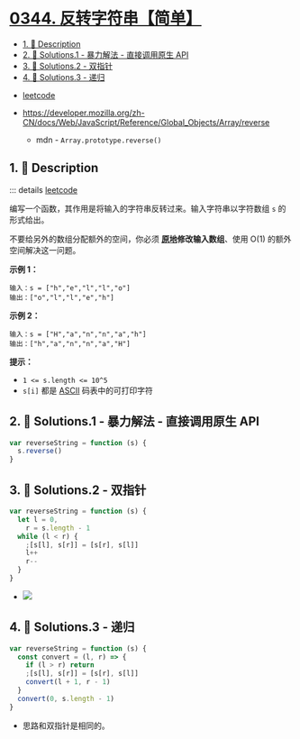 # [0344. 反转字符串【简单】](https://github.com/Tdahuyou/TNotes.leetcode/tree/main/notes/0344.%20%E5%8F%8D%E8%BD%AC%E5%AD%97%E7%AC%A6%E4%B8%B2%E3%80%90%E7%AE%80%E5%8D%95%E3%80%91)

<!-- region:toc -->

- [1. 📝 Description](#1--description)
- [2. 🎯 Solutions.1 - 暴力解法 - 直接调用原生 API](#2--solutions1---暴力解法---直接调用原生-api)
- [3. 🎯 Solutions.2 - 双指针](#3--solutions2---双指针)
- [4. 🎯 Solutions.3 - 递归](#4--solutions3---递归)

<!-- endregion:toc -->

- [leetcode](https://leetcode.cn/problems/reverse-string/)

- https://developer.mozilla.org/zh-CN/docs/Web/JavaScript/Reference/Global_Objects/Array/reverse
  - mdn - `Array.prototype.reverse()`

## 1. 📝 Description

::: details [leetcode](https://leetcode.cn)

编写一个函数，其作用是将输入的字符串反转过来。输入字符串以字符数组 `s` 的形式给出。

不要给另外的数组分配额外的空间，你必须 **[原地](https://baike.baidu.com/item/原地算法)修改输入数组**、使用 O(1) 的额外空间解决这一问题。

**示例 1：**

```
输入：s = ["h","e","l","l","o"]
输出：["o","l","l","e","h"]
```

**示例 2：**

```
输入：s = ["H","a","n","n","a","h"]
输出：["h","a","n","n","a","H"]
```

**提示：**

- `1 <= s.length <= 10^5`
- `s[i]` 都是 [ASCII](https://baike.baidu.com/item/ASCII) 码表中的可打印字符

## 2. 🎯 Solutions.1 - 暴力解法 - 直接调用原生 API

```js
var reverseString = function (s) {
  s.reverse()
}
```

## 3. 🎯 Solutions.2 - 双指针

```js
var reverseString = function (s) {
  let l = 0,
    r = s.length - 1
  while (l < r) {
    ;[s[l], s[r]] = [s[r], s[l]]
    l++
    r--
  }
}
```

- ![](https://cdn.jsdelivr.net/gh/Tdahuyou/imgs@main/2024-11-16-20-17-45.png)

## 4. 🎯 Solutions.3 - 递归

```js
var reverseString = function (s) {
  const convert = (l, r) => {
    if (l > r) return
    ;[s[l], s[r]] = [s[r], s[l]]
    convert(l + 1, r - 1)
  }
  convert(0, s.length - 1)
}
```

- 思路和双指针是相同的。
